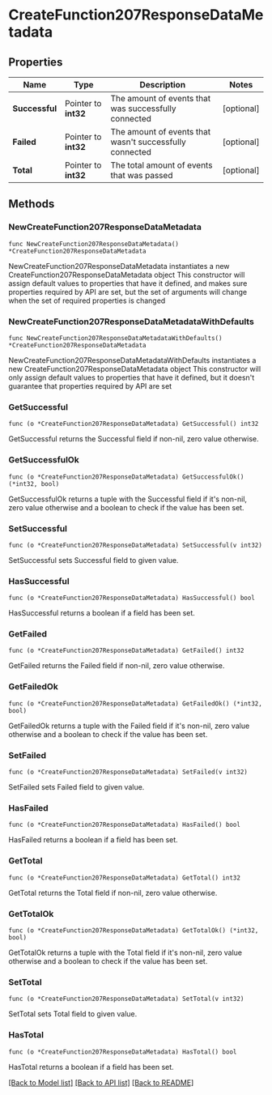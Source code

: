 # CreateFunction207ResponseDataMetadata

## Properties

Name | Type | Description | Notes
------------ | ------------- | ------------- | -------------
**Successful** | Pointer to **int32** | The amount of events that was successfully connected | [optional] 
**Failed** | Pointer to **int32** | The amount of events that wasn&#39;t successfully connected | [optional] 
**Total** | Pointer to **int32** | The total amount of events that was passed | [optional] 

## Methods

### NewCreateFunction207ResponseDataMetadata

`func NewCreateFunction207ResponseDataMetadata() *CreateFunction207ResponseDataMetadata`

NewCreateFunction207ResponseDataMetadata instantiates a new CreateFunction207ResponseDataMetadata object
This constructor will assign default values to properties that have it defined,
and makes sure properties required by API are set, but the set of arguments
will change when the set of required properties is changed

### NewCreateFunction207ResponseDataMetadataWithDefaults

`func NewCreateFunction207ResponseDataMetadataWithDefaults() *CreateFunction207ResponseDataMetadata`

NewCreateFunction207ResponseDataMetadataWithDefaults instantiates a new CreateFunction207ResponseDataMetadata object
This constructor will only assign default values to properties that have it defined,
but it doesn't guarantee that properties required by API are set

### GetSuccessful

`func (o *CreateFunction207ResponseDataMetadata) GetSuccessful() int32`

GetSuccessful returns the Successful field if non-nil, zero value otherwise.

### GetSuccessfulOk

`func (o *CreateFunction207ResponseDataMetadata) GetSuccessfulOk() (*int32, bool)`

GetSuccessfulOk returns a tuple with the Successful field if it's non-nil, zero value otherwise
and a boolean to check if the value has been set.

### SetSuccessful

`func (o *CreateFunction207ResponseDataMetadata) SetSuccessful(v int32)`

SetSuccessful sets Successful field to given value.

### HasSuccessful

`func (o *CreateFunction207ResponseDataMetadata) HasSuccessful() bool`

HasSuccessful returns a boolean if a field has been set.

### GetFailed

`func (o *CreateFunction207ResponseDataMetadata) GetFailed() int32`

GetFailed returns the Failed field if non-nil, zero value otherwise.

### GetFailedOk

`func (o *CreateFunction207ResponseDataMetadata) GetFailedOk() (*int32, bool)`

GetFailedOk returns a tuple with the Failed field if it's non-nil, zero value otherwise
and a boolean to check if the value has been set.

### SetFailed

`func (o *CreateFunction207ResponseDataMetadata) SetFailed(v int32)`

SetFailed sets Failed field to given value.

### HasFailed

`func (o *CreateFunction207ResponseDataMetadata) HasFailed() bool`

HasFailed returns a boolean if a field has been set.

### GetTotal

`func (o *CreateFunction207ResponseDataMetadata) GetTotal() int32`

GetTotal returns the Total field if non-nil, zero value otherwise.

### GetTotalOk

`func (o *CreateFunction207ResponseDataMetadata) GetTotalOk() (*int32, bool)`

GetTotalOk returns a tuple with the Total field if it's non-nil, zero value otherwise
and a boolean to check if the value has been set.

### SetTotal

`func (o *CreateFunction207ResponseDataMetadata) SetTotal(v int32)`

SetTotal sets Total field to given value.

### HasTotal

`func (o *CreateFunction207ResponseDataMetadata) HasTotal() bool`

HasTotal returns a boolean if a field has been set.


[[Back to Model list]](../README.md#documentation-for-models) [[Back to API list]](../README.md#documentation-for-api-endpoints) [[Back to README]](../README.md)


